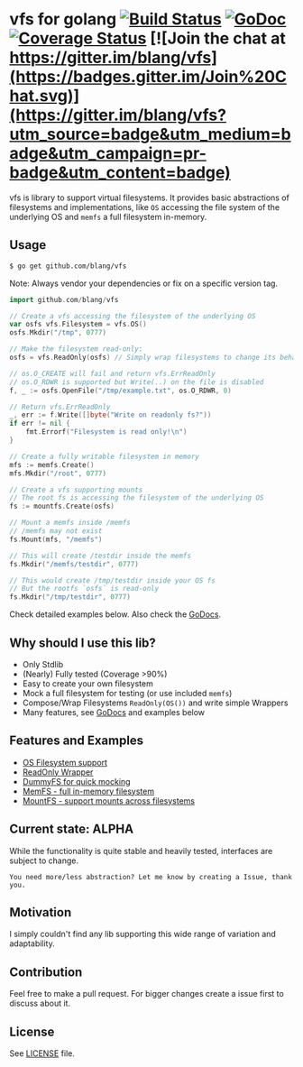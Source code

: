 vfs for golang [![Build Status](https://drone.io/github.com/blang/vfs/status.png)](https://drone.io/github.com/blang/vfs/latest) [![GoDoc](https://godoc.org/github.com/blang/vfs?status.png)](https://godoc.org/github.com/blang/vfs) [![Coverage Status](https://img.shields.io/coveralls/blang/vfs.svg)](https://coveralls.io/r/blang/vfs?branch=master) [![Join the chat at https://gitter.im/blang/vfs](https://badges.gitter.im/Join%20Chat.svg)](https://gitter.im/blang/vfs?utm_source=badge&utm_medium=badge&utm_campaign=pr-badge&utm_content=badge)
======

vfs is library to support virtual filesystems. It provides basic abstractions of filesystems and implementations, like `OS` accessing the file system of the underlying OS and `memfs` a full filesystem in-memory.

Usage
-----
```bash
$ go get github.com/blang/vfs
```
Note: Always vendor your dependencies or fix on a specific version tag.

```go
import github.com/blang/vfs
```

```go
// Create a vfs accessing the filesystem of the underlying OS
var osfs vfs.Filesystem = vfs.OS()
osfs.Mkdir("/tmp", 0777)

// Make the filesystem read-only:
osfs = vfs.ReadOnly(osfs) // Simply wrap filesystems to change its behaviour

// os.O_CREATE will fail and return vfs.ErrReadOnly
// os.O_RDWR is supported but Write(..) on the file is disabled
f, _ := osfs.OpenFile("/tmp/example.txt", os.O_RDWR, 0)

// Return vfs.ErrReadOnly
_, err := f.Write([]byte("Write on readonly fs?"))
if err != nil {
    fmt.Errorf("Filesystem is read only!\n")
}

// Create a fully writable filesystem in memory
mfs := memfs.Create()
mfs.Mkdir("/root", 0777)

// Create a vfs supporting mounts
// The root fs is accessing the filesystem of the underlying OS
fs := mountfs.Create(osfs)

// Mount a memfs inside /memfs
// /memfs may not exist
fs.Mount(mfs, "/memfs")

// This will create /testdir inside the memfs
fs.Mkdir("/memfs/testdir", 0777)

// This would create /tmp/testdir inside your OS fs
// But the rootfs `osfs` is read-only
fs.Mkdir("/tmp/testdir", 0777)
```

Check detailed examples below. Also check the [GoDocs](http://godoc.org/github.com/blang/vfs).

Why should I use this lib?
-----

- Only Stdlib
- (Nearly) Fully tested (Coverage >90%)
- Easy to create your own filesystem
- Mock a full filesystem for testing (or use included `memfs`)
- Compose/Wrap Filesystems `ReadOnly(OS())` and write simple Wrappers
- Many features, see [GoDocs](http://godoc.org/github.com/blang/vfs) and examples below

Features and Examples
-----

- [OS Filesystem support](http://godoc.org/github.com/blang/vfs#example-OsFS)
- [ReadOnly Wrapper](http://godoc.org/github.com/blang/vfs#example-RoFS)
- [DummyFS for quick mocking](http://godoc.org/github.com/blang/vfs#example-DummyFS)
- [MemFS - full in-memory filesystem](http://godoc.org/github.com/blang/vfs/memfs#example-MemFS)
- [MountFS - support mounts across filesystems](http://godoc.org/github.com/blang/vfs/mountfs#example-MountFS)

Current state: ALPHA
-----

While the functionality is quite stable and heavily tested, interfaces are subject to change. 

    You need more/less abstraction? Let me know by creating a Issue, thank you.

Motivation
-----

I simply couldn't find any lib supporting this wide range of variation and adaptability.

Contribution
-----

Feel free to make a pull request. For bigger changes create a issue first to discuss about it.

License
-----

See [LICENSE](LICENSE) file.